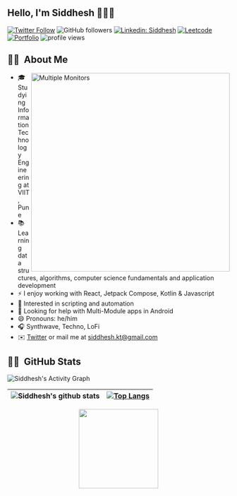 ## Hello, I'm Siddhesh 👋👨‍💻

[![Twitter Follow](https://img.shields.io/twitter/follow/siddhesh_kt?label=Follow)](https://twitter.com/intent/follow?screen_name=siddhesh_kt)
![GitHub followers](https://img.shields.io/github/followers/siddheshkothadi?label=Follow&style=social)
[![Linkedin: Siddhesh](https://img.shields.io/badge/-Linkedin-blue?style=flat-square&logo=Linkedin&logoColor=white&link=https://www.linkedin.com/in/siddhesh-kothadi/)](https://www.linkedin.com/in/siddhesh-kothadi/)
[![Leetcode](https://img.shields.io/badge/Leetcode-F7D747)](https://leetcode.com/siddhesh_kt)
[![Portfolio](https://img.shields.io/badge/Portfolio-FD428D)](https://siddheshkothadi.me)
<img alt = "profile views" src="https://komarev.com/ghpvc/?username=siddheshkothadi&color=brightgreen">

## 👨‍💻 &nbsp;About Me

<img alt="Multiple Monitors" src="https://user-images.githubusercontent.com/55179845/154410218-04ca538f-942c-4240-b36b-ec6e3cf81396.gif" width="450" align="right"/>

- 🎓 Studying Information Technology Engineering at VIIT, Pune
- 📚 Learning data structures, algorithms, computer science fundamentals and application development
- ⚡ I enjoy working with React, Jetpack Compose, Kotlin & Javascript
- 🌱 Interested in scripting and automation
- 🤔 Looking for help with Multi-Module apps in Android
- 😄 Pronouns: he/him
- 🎧 Synthwave, Techno, LoFi
- ✉️ <a href="https://twitter.com/siddhesh_kt">Twitter</a> or mail me at <a href="mailto:siddhesh.kt@gmail.com">siddhesh.kt@gmail.com</a>

## 👨‍💻 &nbsp;GitHub Stats

<img alt="Siddhesh's Activity Graph" src="https://activity-graph.herokuapp.com/graph?username=siddheshkothadi&bg_color=141321&color=A9FEF7&line=FD428D&point=F7D747&hide_border=true" />

<div align="center">
  
| ![Siddhesh's github stats](https://github-readme-stats.vercel.app/api?username=siddheshkothadi&count_private=true&hide=issues&show_icons=true&theme=radical) | [![Top Langs](https://github-readme-stats.vercel.app/api/top-langs/?username=siddheshkothadi&layout=compact&theme=radical)](https://github.com/siddheshkothadi/github-readme-stats)
|-|-|
  
</div>
<div align="center">
  <img height="180em" style="max-width:100%;" src="https://github-readme-streak-stats.herokuapp.com?user=siddheshkothadi&theme=radical">
</div>
